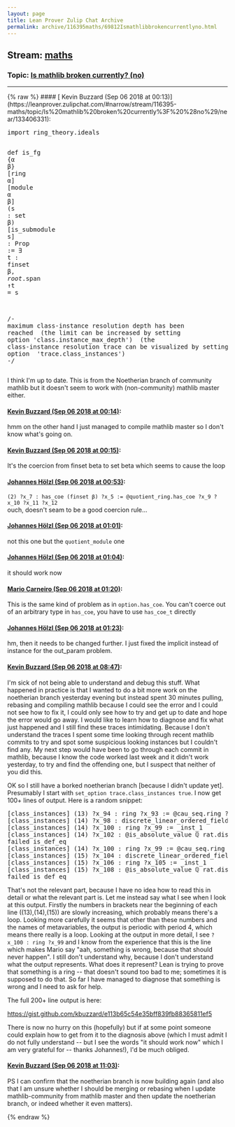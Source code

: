 ```yaml
---
layout: page
title: Lean Prover Zulip Chat Archive 
permalink: archive/116395maths/69812Ismathlibbrokencurrentlyno.html
---
```


## Stream: [maths](https://leanprover-community.github.io/archive/116395maths/index.html)
### Topic: [Is mathlib broken currently? (no)](https://leanprover-community.github.io/archive/116395maths/69812Ismathlibbrokencurrentlyno.html)

---

<base href="https://leanprover.zulipchat.com">
{% raw %}
#### [ Kevin Buzzard (Sep 06 2018 at 00:13)](https://leanprover.zulipchat.com/#narrow/stream/116395-maths/topic/Is%20mathlib%20broken%20currently%3F%20%28no%29/near/133406331):
<div class="codehilite"><pre><span></span><span class="kn">import</span> <span class="n">ring_theory</span><span class="bp">.</span><span class="n">ideals</span>

<span class="n">def</span> <span class="n">is_fg</span> <span class="o">{</span><span class="n">α</span> <span class="n">β</span><span class="o">}</span> <span class="o">[</span><span class="n">ring</span> <span class="n">α</span><span class="o">]</span> <span class="o">[</span><span class="n">module</span> <span class="n">α</span> <span class="n">β</span><span class="o">]</span>
  <span class="o">(</span><span class="n">s</span> <span class="o">:</span> <span class="n">set</span> <span class="n">β</span><span class="o">)</span> <span class="o">[</span><span class="n">is_submodule</span> <span class="n">s</span><span class="o">]</span> <span class="o">:</span> <span class="kt">Prop</span> <span class="o">:=</span>
<span class="bp">∃</span> <span class="n">t</span> <span class="o">:</span> <span class="n">finset</span> <span class="n">β</span><span class="o">,</span> <span class="bp">_</span><span class="n">root_</span><span class="bp">.</span><span class="n">span</span> <span class="err">↑</span><span class="n">t</span> <span class="bp">=</span> <span class="n">s</span>

<span class="c">/-</span><span class="cm"></span>
<span class="cm">maximum class-instance resolution depth has been reached</span>
<span class="cm"> (the limit can be increased by setting option &#39;class.instance_max_depth&#39;)</span>
<span class="cm">  (the class-instance resolution trace can be visualized by setting option</span>
<span class="cm">   &#39;trace.class_instances&#39;)</span>
<span class="cm">-/</span>
</pre></div>


<p>I think I'm up to date. This is from the Noetherian branch of community mathlib but it doesn't seem to work with (non-community) mathlib master either.</p>

#### [ Kevin Buzzard (Sep 06 2018 at 00:14)](https://leanprover.zulipchat.com/#narrow/stream/116395-maths/topic/Is%20mathlib%20broken%20currently%3F%20%28no%29/near/133406390):
<p>hmm on the other hand I just managed to compile mathlib master so I don't know what's going on.</p>

#### [ Kevin Buzzard (Sep 06 2018 at 00:15)](https://leanprover.zulipchat.com/#narrow/stream/116395-maths/topic/Is%20mathlib%20broken%20currently%3F%20%28no%29/near/133406443):
<p>It's the coercion from finset beta to set beta which seems to cause the loop</p>

#### [ Johannes Hölzl (Sep 06 2018 at 00:53)](https://leanprover.zulipchat.com/#narrow/stream/116395-maths/topic/Is%20mathlib%20broken%20currently%3F%20%28no%29/near/133408030):
<p><code>(2) ?x_7 : has_coe (finset β) ?x_5 := @quotient_ring.has_coe ?x_9 ?x_10 ?x_11 ?x_12</code><br>
ouch, doesn't seam to be a good coercion rule...</p>

#### [ Johannes Hölzl (Sep 06 2018 at 01:01)](https://leanprover.zulipchat.com/#narrow/stream/116395-maths/topic/Is%20mathlib%20broken%20currently%3F%20%28no%29/near/133408329):
<p>not this one but the <code>quotient_module</code> one</p>

#### [ Johannes Hölzl (Sep 06 2018 at 01:04)](https://leanprover.zulipchat.com/#narrow/stream/116395-maths/topic/Is%20mathlib%20broken%20currently%3F%20%28no%29/near/133408472):
<p>it should work now</p>

#### [ Mario Carneiro (Sep 06 2018 at 01:20)](https://leanprover.zulipchat.com/#narrow/stream/116395-maths/topic/Is%20mathlib%20broken%20currently%3F%20%28no%29/near/133409247):
<p>This is the same kind of problem as in <code>option.has_coe</code>. You can't coerce out of an arbitrary type in <code>has_coe</code>, you have to use <code>has_coe_t</code> directly</p>

#### [ Johannes Hölzl (Sep 06 2018 at 01:23)](https://leanprover.zulipchat.com/#narrow/stream/116395-maths/topic/Is%20mathlib%20broken%20currently%3F%20%28no%29/near/133409438):
<p>hm, then it needs to be changed further. I just fixed the implicit instead of instance for the out_param problem.</p>

#### [ Kevin Buzzard (Sep 06 2018 at 08:47)](https://leanprover.zulipchat.com/#narrow/stream/116395-maths/topic/Is%20mathlib%20broken%20currently%3F%20%28no%29/near/133425189):
<p>I'm sick of not being able to understand and debug this stuff. What happened in practice is that I wanted to do a bit more work on the noetherian branch yesterday evening but instead spent 30 minutes pulling, rebasing and compiling mathlib because I could see the error and I could not see how to fix it, I could only see how to try and get up to date and hope the error would go away. I would like to learn how to diagnose and fix what just happened and I still find these traces intimidating. Because I don't understand the traces I spent some time looking through recent mathlib commits to try and spot some suspicious looking instances but I couldn't find any. My next step would have been to go through each commit in mathlib, because I know the code worked last week and it didn't work yesterday, to try and find the offending one, but I suspect that neither of you did this.</p>
<p>OK so I still have a borked noetherian branch [because I didn't update yet]. Presumably I start with <code>set_option trace.class_instances true</code>. I now get 100+ lines of output. Here is a random snippet:</p>
<div class="codehilite"><pre><span></span><span class="o">[</span><span class="n">class_instances</span><span class="o">]</span> <span class="o">(</span><span class="mi">13</span><span class="o">)</span> <span class="err">?</span><span class="n">x_94</span> <span class="o">:</span> <span class="n">ring</span> <span class="err">?</span><span class="n">x_93</span> <span class="o">:=</span> <span class="bp">@</span><span class="n">cau_seq</span><span class="bp">.</span><span class="n">ring</span> <span class="err">?</span><span class="n">x_97</span> <span class="err">?</span><span class="n">x_98</span> <span class="err">?</span><span class="n">x_99</span> <span class="err">?</span><span class="n">x_100</span> <span class="err">?</span><span class="n">x_101</span> <span class="err">?</span><span class="n">x_102</span>
<span class="o">[</span><span class="n">class_instances</span><span class="o">]</span> <span class="o">(</span><span class="mi">14</span><span class="o">)</span> <span class="err">?</span><span class="n">x_98</span> <span class="o">:</span> <span class="n">discrete_linear_ordered_field</span> <span class="err">?</span><span class="n">x_97</span> <span class="o">:=</span> <span class="n">rat</span><span class="bp">.</span><span class="n">discrete_linear_ordered_field</span>
<span class="o">[</span><span class="n">class_instances</span><span class="o">]</span> <span class="o">(</span><span class="mi">14</span><span class="o">)</span> <span class="err">?</span><span class="n">x_100</span> <span class="o">:</span> <span class="n">ring</span> <span class="err">?</span><span class="n">x_99</span> <span class="o">:=</span> <span class="bp">_</span><span class="n">inst_1</span>
<span class="o">[</span><span class="n">class_instances</span><span class="o">]</span> <span class="o">(</span><span class="mi">14</span><span class="o">)</span> <span class="err">?</span><span class="n">x_102</span> <span class="o">:</span> <span class="bp">@</span><span class="n">is_absolute_value</span> <span class="n">ℚ</span> <span class="n">rat</span><span class="bp">.</span><span class="n">discrete_linear_ordered_field</span> <span class="n">α</span> <span class="bp">_</span><span class="n">inst_1</span> <span class="err">?</span><span class="n">x_101</span> <span class="o">:=</span> <span class="bp">@</span><span class="n">abs_is_absolute_value</span> <span class="err">?</span><span class="n">x_103</span> <span class="err">?</span><span class="n">x_104</span>
<span class="n">failed</span> <span class="n">is_def_eq</span>
<span class="o">[</span><span class="n">class_instances</span><span class="o">]</span> <span class="o">(</span><span class="mi">14</span><span class="o">)</span> <span class="err">?</span><span class="n">x_100</span> <span class="o">:</span> <span class="n">ring</span> <span class="err">?</span><span class="n">x_99</span> <span class="o">:=</span> <span class="bp">@</span><span class="n">cau_seq</span><span class="bp">.</span><span class="n">ring</span> <span class="err">?</span><span class="n">x_103</span> <span class="err">?</span><span class="n">x_104</span> <span class="err">?</span><span class="n">x_105</span> <span class="err">?</span><span class="n">x_106</span> <span class="err">?</span><span class="n">x_107</span> <span class="err">?</span><span class="n">x_108</span>
<span class="o">[</span><span class="n">class_instances</span><span class="o">]</span> <span class="o">(</span><span class="mi">15</span><span class="o">)</span> <span class="err">?</span><span class="n">x_104</span> <span class="o">:</span> <span class="n">discrete_linear_ordered_field</span> <span class="err">?</span><span class="n">x_103</span> <span class="o">:=</span> <span class="n">rat</span><span class="bp">.</span><span class="n">discrete_linear_ordered_field</span>
<span class="o">[</span><span class="n">class_instances</span><span class="o">]</span> <span class="o">(</span><span class="mi">15</span><span class="o">)</span> <span class="err">?</span><span class="n">x_106</span> <span class="o">:</span> <span class="n">ring</span> <span class="err">?</span><span class="n">x_105</span> <span class="o">:=</span> <span class="bp">_</span><span class="n">inst_1</span>
<span class="o">[</span><span class="n">class_instances</span><span class="o">]</span> <span class="o">(</span><span class="mi">15</span><span class="o">)</span> <span class="err">?</span><span class="n">x_108</span> <span class="o">:</span> <span class="bp">@</span><span class="n">is_absolute_value</span> <span class="n">ℚ</span> <span class="n">rat</span><span class="bp">.</span><span class="n">discrete_linear_ordered_field</span> <span class="n">α</span> <span class="bp">_</span><span class="n">inst_1</span> <span class="err">?</span><span class="n">x_107</span> <span class="o">:=</span> <span class="bp">@</span><span class="n">abs_is_absolute_value</span> <span class="err">?</span><span class="n">x_109</span> <span class="err">?</span><span class="n">x_110</span>
<span class="n">failed</span> <span class="n">is_def_eq</span>
</pre></div>


<p>That's not the relevant part, because I have no idea how to read this in detail or what the relevant part is. Let me instead say what I see when I look at this output. Firstly the numbers in brackets near the beginning of each line ((13),(14),(15)) are slowly increasing, which probably means there's a loop. Looking more carefully it seems that other than these numbers and the names of metavariables, the output is periodic with period 4, which means there really is a loop. Looking at the output in more detail, I see <code>?x_100 : ring ?x_99</code> and I know from the experience that this is the line which makes Mario say "aah, something is wrong, because that should never happen". I still don't understand why, because I don't understand what the output represents. What does it represent? Lean is trying to prove that something is a ring -- that doesn't sound too bad to me; sometimes it is supposed to do that. So far I have managed to diagnose that something is wrong and I need to ask for help. </p>
<p>The full 200+ line output is here:</p>
<p><a href="https://gist.github.com/kbuzzard/e113b65c54e35bff839fb88365811ef5" target="_blank" title="https://gist.github.com/kbuzzard/e113b65c54e35bff839fb88365811ef5">https://gist.github.com/kbuzzard/e113b65c54e35bff839fb88365811ef5</a></p>
<p>There is now no hurry on this (hopefully) but if at some point someone could explain how to get from it to the diagnosis above (which I must admit I do not fully understand -- but I see the words "it should work now" which I am very grateful for -- thanks Johannes!), I'd be much obliged.</p>

#### [ Kevin Buzzard (Sep 06 2018 at 11:03)](https://leanprover.zulipchat.com/#narrow/stream/116395-maths/topic/Is%20mathlib%20broken%20currently%3F%20%28no%29/near/133430208):
<p>PS I can confirm that the noetherian branch is now building again (and also that I am unsure whether I should be merging or rebasing when I update mathlib-community from mathlib master and then update the noetherian branch, or indeed whether it even matters).</p>


{% endraw %}
